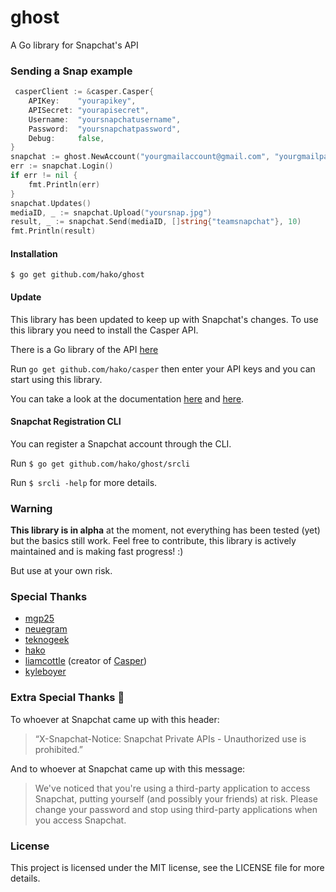 # ghost
A Go library for Snapchat's API

### Sending a Snap example
```go
 casperClient := &casper.Casper{
    APIKey:    "yourapikey",
    APISecret: "yourapisecret",
    Username:  "yoursnapchatusername",
    Password:  "yoursnapchatpassword",
    Debug:     false,
}
snapchat := ghost.NewAccount("yourgmailaccount@gmail.com", "yourgmailpassword", casperClient, false)
err := snapchat.Login()
if err != nil {
	fmt.Println(err)
}
snapchat.Updates()
mediaID, _ := snapchat.Upload("yoursnap.jpg")
result, _ := snapchat.Send(mediaID, []string{"teamsnapchat"}, 10)
fmt.Println(result)
```
#### Installation
`$ go get github.com/hako/ghost`

#### Update
This library has been updated to keep up with Snapchat's changes. To use this library you need to install the Casper API. 

There is a Go library of the API [here](https://github.com/hako/casper)

Run `go get github.com/hako/casper` then enter your API keys and you can start using this library.

You can take a look at the documentation [here](https://github.com/mgp25/SC-API/wiki/API-v2-Research) and [here](https://github.com/cuonic/SnapchatDevWiki/wiki).

#### Snapchat Registration CLI
You can register a Snapchat account through the CLI.

Run `$ go get github.com/hako/ghost/srcli`

Run `$ srcli -help` for more details.

### Warning

**This library is in alpha** at the moment, not everything has been tested (yet) but the basics still work. Feel free to contribute, this library is actively maintained and is making fast progress! :)

But use at your own risk.

### Special Thanks

- [mgp25](https://github.com/hako/SC-API)
- [neuegram](https://github.com/neuegram)
- [teknogeek](https://github.com/teknogeek)
- [hako](https://github.com/hako)
- [liamcottle](https://github.com/liamcottle) (creator of [Casper](https://casper.io/))
- [kyleboyer](https://github.com/kyleboyer)

### Extra Special Thanks :poop:
To whoever at Snapchat came up with this header:
> “X-Snapchat-Notice: Snapchat Private APIs - Unauthorized use is prohibited.”

And to whoever at Snapchat came up with this message:
> We've noticed that you're using a third-party application to access Snapchat, putting yourself (and possibly your friends) at risk. Please change your password and stop using third-party applications when you access Snapchat.

### License
This project is licensed under the MIT license, see the LICENSE file for more details.
